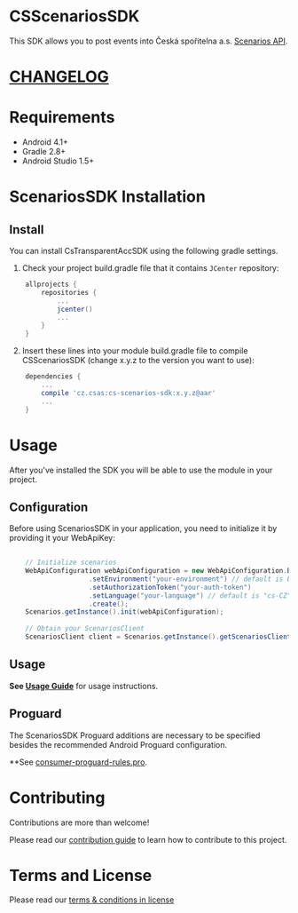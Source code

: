 # CSScenariosSDK
This SDK allows you to post events into Česká spořitelna a.s. [Scenarios API](http://docs.ext0csasscenarioseventsv1.apiary.io/#).

# [CHANGELOG](CHANGELOG.md)

# Requirements
- Android 4.1+
- Gradle 2.8+
- Android Studio 1.5+

# ScenariosSDK Installation

## Install
You can install CsTransparentAccSDK using the following gradle settings.

1. Check your project build.gradle file that it contains `JCenter` repository:
```gradle
    allprojects {
        repositories {
            ...
            jcenter()
            ...
        }
    }
```

2. Insert these lines into your module build.gradle file to compile CSScenariosSDK  (change x.y.z to the version you want to use):
```gradle
    dependencies {
        ...
        compile 'cz.csas:cs-scenarios-sdk:x.y.z@aar'
        ...
    }
```

# Usage

After you've installed the SDK you will be able to use the module in your project.

## Configuration
Before using ScenariosSDK in your application, you need to initialize it by providing it your WebApiKey:

```java
    
    // Initialize scenarios
    WebApiConfiguration webApiConfiguration = new WebApiConfiguration.Builder().setWebApiKey("your-api-key")
                    .setEnvironment("your-environment") // default is Environment.SYSTEM_TEST
                    .setAuthorizationToken("your-auth-token")
                    .setLanguage("your-language") // default is "cs-CZ"
                    .create();
    Scenarios.getInstance().init(webApiConfiguration);
    
    // Obtain your ScenariosClient
    ScenariosClient client = Scenarios.getInstance().getScenariosClient();

```

## Usage
**See [Usage Guide](./docs/scenarios.md)** for usage instructions.

## Proguard
The ScenariosSDK Proguard additions are necessary to be specified besides the recommended Android Proguard configuration.

**See [consumer-proguard-rules.pro](./scenarios/consumer-proguard-rules.pro).


# Contributing
Contributions are more than welcome!

Please read our [contribution guide](CONTRIBUTING.md) to learn how to contribute to this project.

# Terms and License
Please read our [terms & conditions in license](LICENSE.md)

